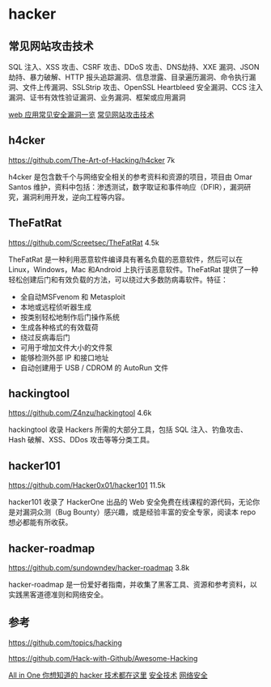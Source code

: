 # hacker
## 常见网站攻击技术
SQL 注入、XSS 攻击、CSRF 攻击、DDoS 攻击、DNS劫持、XXE 漏洞、JSON 劫持、暴力破解、HTTP 报头追踪漏洞、信息泄露、目录遍历漏洞、命令执行漏洞、文件上传漏洞、SSLStrip 攻击、OpenSSL Heartbleed 安全漏洞、CCS 注入漏洞、证书有效性验证漏洞、业务漏洞、框架或应用漏洞

[web 应用常见安全漏洞一览](https://segmentfault.com/a/1190000018004657)
[常见网站攻击技术](https://mp.weixin.qq.com/s/LLudKqVMkKzTIz407N2UMg)

## h4cker
https://github.com/The-Art-of-Hacking/h4cker 7k

h4cker 是包含数千个与网络安全相关的参考资料和资源的项目，项目由 Omar Santos 维护，资料中包括：渗透测试，数字取证和事件响应（DFIR），漏洞研究，漏洞利用开发，逆向工程等内容。 ​​​​


## TheFatRat
https://github.com/Screetsec/TheFatRat 4.5k

TheFatRat 是一种利用恶意软件编译具有著名负载的恶意软件，然后可以在 Linux，Windows，Mac 和Android 上执行该恶意软件。TheFatRat 提供了一种轻松创建后门和有效负载的方法，可以绕过大多数防病毒软件。特征：

- 全自动MSFvenom 和 Metasploit
- 本地或远程侦听器生成
- 按类别轻松地制作后门操作系统
- 生成各种格式的有效载荷
- 绕过反病毒后门
- 可用于增加文件大小的文件泵
- 能够检测外部 IP 和接口地址
- 自动创建用于 USB / CDROM 的 AutoRun 文件

## hackingtool
https://github.com/Z4nzu/hackingtool 4.6k

hackingtool 收录 Hackers 所需的大部分工具，包括 SQL 注入、钓鱼攻击、Hash 破解、XSS、DDos 攻击等等分类工具。



## hacker101
https://github.com/Hacker0x01/hacker101 11.5k

hacker101 收录了 HackerOne 出品的 Web 安全免费在线课程的源代码，无论你是对漏洞众测（Bug Bounty）感兴趣，或是经验丰富的安全专家，阅读本 repo 想必都能有所收获。

## hacker-roadmap
https://github.com/sundowndev/hacker-roadmap 3.8k


hacker-roadmap 是一份爱好者指南，并收集了黑客工具、资源和参考资料，以实践黑客道德准则和网络安全。


## 参考

https://github.com/topics/hacking

https://github.com/Hack-with-Github/Awesome-Hacking

[All in One 你想知道的 hacker 技术都在这里](https://www.cnblogs.com/xueweihan/p/13549926.html)
[安全技术](https://paper.seebug.org)
[网络安全](https://www.freebuf.com/)